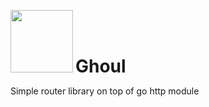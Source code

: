 <p>
        <img width="100px" height="auto" src="https://cdn.pixabay.com/photo/2017/01/31/14/43/death-2024663_1280.png"/>
    <span style="font-weight:bold;font-size:2em">Ghoul</span>
</p>
 Simple router library on top of go http module
